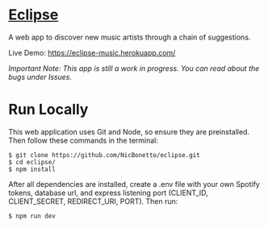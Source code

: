 # [Eclipse](https://eclipse-music.herokuapp.com/)
A web app to discover new music artists through a chain of suggestions.

Live Demo: https://eclipse-music.herokuapp.com/

*Important Note: This app is still a work in progress. You can read about the bugs under Issues.*

# Run Locally
This web application uses Git and Node, so ensure they are preinstalled. Then follow these commands in the terminal:
```
$ git clone https://github.com/NicBonetto/eclipse.git
$ cd eclipse/
$ npm install
```
After all dependencies are installed, create a .env file with your own Spotify tokens, database url, and express listening port (CLIENT_ID, CLIENT_SECRET, REDIRECT_URI, PORT). Then run:
```
$ npm run dev
```
